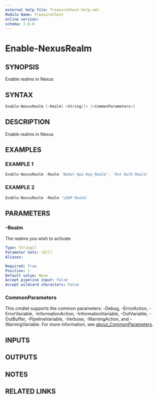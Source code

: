 ```yaml
---
external help file: TreasureChest-help.xml
Module Name: TreasureChest
online version:
schema: 2.0.0
---
```


# Enable-NexusRealm

## SYNOPSIS

Enable realms in Nexus

## SYNTAX

```powershell
Enable-NexusRealm [-Realm] <String[]> [<CommonParameters>]
```

## DESCRIPTION

Enable realms in Nexus

## EXAMPLES

### EXAMPLE 1

```powershell
Enable-NexusRealm -Realm 'NuGet Api-Key Realm', 'Rut Auth Realm'
```

### EXAMPLE 2

```powershell
Enable-NexusRealm -Realm 'LDAP Realm'
```

## PARAMETERS

### -Realm

The realms you wish to activate

```yaml
Type: String[]
Parameter Sets: (All)
Aliases:

Required: True
Position: 1
Default value: None
Accept pipeline input: False
Accept wildcard characters: False
```

### CommonParameters

This cmdlet supports the common parameters: -Debug, -ErrorAction, -ErrorVariable, -InformationAction, -InformationVariable, -OutVariable, -OutBuffer, -PipelineVariable, -Verbose, -WarningAction, and -WarningVariable. For more information, see [about_CommonParameters](http://go.microsoft.com/fwlink/?LinkID=113216).

## INPUTS

## OUTPUTS

## NOTES

## RELATED LINKS
